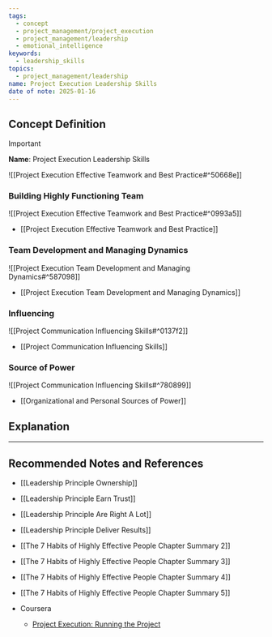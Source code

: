 ```yaml
---
tags:
  - concept
  - project_management/project_execution
  - project_management/leadership
  - emotional_intelligence
keywords:
  - leadership_skills
topics:
  - project_management/leadership
name: Project Execution Leadership Skills
date of note: 2025-01-16
---
```


## Concept Definition

>[!important]
>**Name**: Project Execution Leadership Skills

![[Project Execution Effective Teamwork and Best Practice#^50668e]]

### Building Highly Functioning Team

![[Project Execution Effective Teamwork and Best Practice#^0993a5]]

- [[Project Execution Effective Teamwork and Best Practice]]

### Team Development and Managing Dynamics

![[Project Execution Team Development and Managing Dynamics#^587098]]

- [[Project Execution Team Development and Managing Dynamics]]

### Influencing

![[Project Communication Influencing Skills#^0137f2]]

- [[Project Communication Influencing Skills]]
### Source of Power

![[Project Communication Influencing Skills#^780899]]

- [[Organizational and Personal Sources of Power]]


## Explanation








-----------
##  Recommended Notes and References


- [[Leadership Principle Ownership]]
- [[Leadership Principle Earn Trust]]
- [[Leadership Principle Are Right A Lot]]
- [[Leadership Principle Deliver Results]]

- [[The 7 Habits of Highly Effective People Chapter Summary 2]]
- [[The 7 Habits of Highly Effective People Chapter Summary 3]]
- [[The 7 Habits of Highly Effective People Chapter Summary 4]]
- [[The 7 Habits of Highly Effective People Chapter Summary 5]]


- Coursera
	- [Project Execution: Running the Project](https://www.coursera.org/learn/project-execution-google/home/welcome)